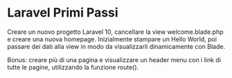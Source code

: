 # Laravel Primi Passi

Creare un nuovo progetto Laravel 10, cancellare la view welcome.blade.php e creare una nuova homepage. Inizialmente stampare un Hello World, poi passare dei dati alla view in modo da visualizzarli dinamicamente con Blade.

Bonus: creare più di una pagina e visualizzare un header menu con i link di tutte le pagine, utilizzando la funzione route().
